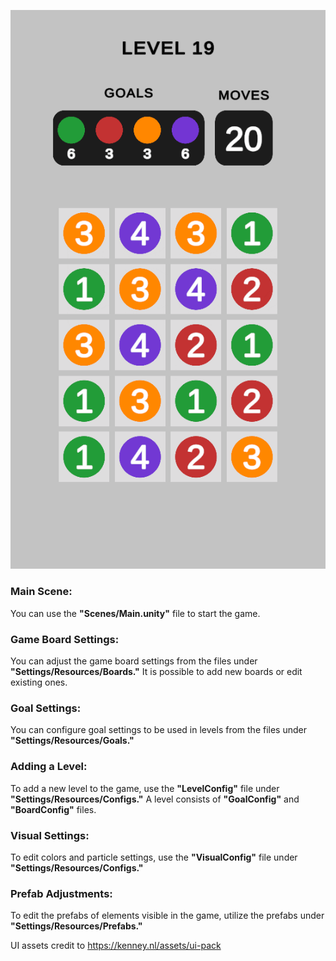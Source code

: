 ﻿![gameplay.gif](gameplay.gif)


### Main Scene:

You can use the **"Scenes/Main.unity"** file to start the game.

### Game Board Settings:

You can adjust the game board settings from the files under **"Settings/Resources/Boards."** It is possible to add new boards or edit existing ones.

### Goal Settings:

You can configure goal settings to be used in levels from the files under **"Settings/Resources/Goals."**

### Adding a Level:

To add a new level to the game, use the **"LevelConfig"** file under **"Settings/Resources/Configs."** A level consists of **"GoalConfig"** and **"BoardConfig"** files.

### Visual Settings:

To edit colors and particle settings, use the **"VisualConfig"** file under **"Settings/Resources/Configs."**

### Prefab Adjustments:

To edit the prefabs of elements visible in the game, utilize the prefabs under **"Settings/Resources/Prefabs."**

UI assets credit to https://kenney.nl/assets/ui-pack